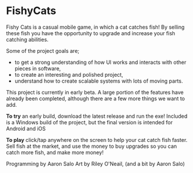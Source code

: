 # FishyCats
Fishy Cats is a casual mobile game, in which a cat catches fish! By selling these fish you have the opportunity to upgrade and increase your fish catching abilities.

Some of the project goals are; 
- to get a strong understanding of how UI works and interacts with other pieces in software,
- to create an interesting and polished project, 
- understand how to create scalable systems with lots of moving parts.


This project is currently in early beta. A large portion of the features have already been completed, although there are a few more things we want to add.

**To try** an early build, download the latest release and run the exe! Included is a Windows build of the project, but the final version is intended for Android and iOS

**To play** click/tap anywhere on the screen to help your cat catch fish faster. Sell fish at the market, and use the money to buy upgrades so you can catch more fish, and make more money!

Programming by Aaron Salo
Art by Riley O'Neail, (and a bit by Aaron Salo)
